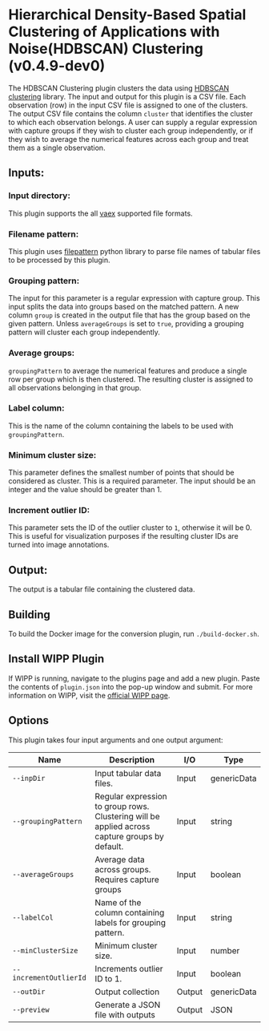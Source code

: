 ﻿# Hierarchical Density-Based Spatial Clustering of Applications with Noise(HDBSCAN) Clustering (v0.4.9-dev0)

The HDBSCAN Clustering plugin clusters the data using [HDBSCAN clustering](https://pypi.org/project/hdbscan/) library. The input and output for this plugin is a CSV file. Each observation (row) in the input CSV file is assigned to one of the clusters. The output CSV file contains the column `cluster` that identifies the cluster to which each observation belongs. A user can supply a regular expression with capture groups if they wish to cluster each group independently, or if they wish to average the numerical features across each group and treat them as a single observation.

## Inputs:

### Input directory:
This plugin supports the all [vaex](https://vaex.readthedocs.io/en/latest/guides/io.html) supported file formats.

### Filename pattern:
This plugin uses [filepattern](https://filepattern2.readthedocs.io/en/latest/Home.html) python library to parse file names of tabular files to be processed by this plugin.

### Grouping pattern:
The input for this parameter is a regular expression with capture group. This input splits the data into groups based on the matched pattern. A new column `group` is created in the output file that has the group based on the given pattern. Unless `averageGroups` is set to `true`, providing a grouping pattern will cluster each group independently.

### Average groups:
`groupingPattern` to average the numerical features and produce a single row per group which is then clustered. The resulting cluster is assigned to all observations belonging in that group.

### Label column:
This is the name of the column containing the labels to be used with `groupingPattern`.

### Minimum cluster size:
This parameter defines the smallest number of points that should be considered as cluster. This is a required parameter. The input should be an integer and the value should be greater than 1.

### Increment outlier ID:
This parameter sets the ID of the outlier cluster to `1`, otherwise it will be 0. This is useful for visualization purposes if the resulting cluster IDs are turned into image annotations.

## Output:
The output is a tabular file containing the clustered data.

## Building
To build the Docker image for the conversion plugin, run
`./build-docker.sh`.

## Install WIPP Plugin
If WIPP is running, navigate to the plugins page and add a new plugin. Paste the contents of `plugin.json` into the pop-up window and submit.
For more information on WIPP, visit the [official WIPP page](https://isg.nist.gov/deepzoomweb/software/wipp).

## Options

This plugin takes four input arguments and one output argument:

| Name                   | Description                                                                                    | I/O    | Type          |
| ---------------------- | ---------------------------------------------------------------------------------------------- | ------ | ------------- |
| `--inpDir`             | Input tabular data files.                                                                      | Input  | genericData   |
| `--groupingPattern`    | Regular expression to group rows. Clustering will be applied across capture groups by default. | Input  | string        |
| `--averageGroups`      | Average data across groups. Requires capture groups                                            | Input  | boolean       |
| `--labelCol`           | Name of the column containing labels for grouping pattern.                                     | Input  | string        |
| `--minClusterSize`     | Minimum cluster size.                                                                          | Input  | number        |
| `--incrementOutlierId` | Increments outlier ID to 1.                                                                    | Input  | boolean       |
| `--outDir`             | Output collection                                                                              | Output | genericData   |
| `--preview`            | Generate a JSON file with outputs                                                              | Output | JSON       |
